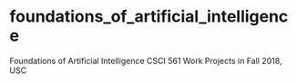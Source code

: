 # foundations_of_artificial_intelligence
Foundations of Artificial Intelligence CSCI 561 Work Projects in Fall 2018, USC
